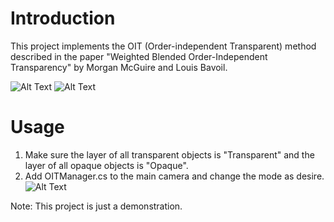 # Introduction

This project implements the OIT (Order-independent Transparent) method described in the paper "Weighted Blended Order-Independent Transparency" by Morgan McGuire and Louis Bavoil.

![Alt Text](https://github.com/candycat1992/OIT_Lab/blob/master/Screenshots/ODT.gif) ![Alt Text](https://github.com/candycat1992/OIT_Lab/blob/master/Screenshots/OIT.gif)

# Usage

1. Make sure the layer of all transparent objects is "Transparent" and the layer of all opaque objects is "Opaque".
2. Add OITManager.cs to the main camera and change the mode as desire.
	![Alt Text](https://github.com/candycat1992/OIT_Lab/blob/master/Screenshots/camera_setting.png)

Note: This project is just a demonstration.



